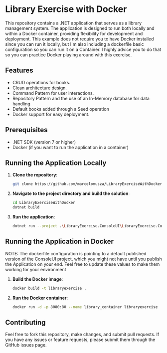 ﻿# Library Exercise with Docker

This repository contains a .NET application that serves as a library management system. The application is designed to run both locally and within a Docker container, providing flexibility for development and deployment.
This example does not require you to have Docker installed since you can run it locally, but I'm also including a dockerfile basic configuration so you can run it on a Container. I highly advice you to do that so you can practice Docker playing around with this exercise.

## Features

- CRUD operations for books.
- Clean architecture design.
- Command Pattern for user interactions.
- Repository Pattern and the use of an In-Memory database for data handling
- Default books added through a Seed operation
- Docker support for easy deployment.

## Prerequisites

- .NET SDK (version 7 or higher)
- Docker (if you want to run the application in a container)

## Running the Application Locally

1. **Clone the repository**:
   ```bash
   git clone https://github.com/marcelomusza/LibraryExerciseWithDocker.git
   ```

2. **Navigate to the project directory and build the solution**:
   ```bash
   cd LibraryExerciseWithDocker
   dotnet build
   ```

3. **Run the application**:
   ```bash
   dotnet run --project .\LibraryExercise.ConsoleUI\LibraryExercise.ConsoleUI.csproj
   ```   

## Running the Application in Docker

NOTE: The dockerfile configuration is pointing to a default published version of the ConsoleUI project, which you might not have until you publish the Application on your end. Feel free to update these values to make them working for your environment

1. **Build the Docker image**:
   ```bash
   docker build -t libraryexercise .
   ```

2. **Run the Docker container**:
   ```bash
   docker run -d -p 8080:80 --name library_container libraryexercise
   ```

## Contributing

Feel free to fork this repository, make changes, and submit pull requests. If you have any issues or feature requests, please submit them through the GitHub issues page.
